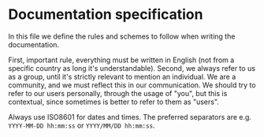 # Documentation specification
In this file we define the rules and schemes to follow when writing the documentation.

First, important rule, everything must be written in English (not from a specific country as long it's understandable). Second, we always refer to us as a group, until it's strictly relevant to mention an individual. We are a community, and we must reflect this in our communication. We should try to refer to our users personally, through the usage of "you", but this is contextual, since sometimes is better to refer to them as "users".

Always use ISO8601 for dates and times. The preferred separators are e.g. `YYYY-MM-DD hh:mm:ss` or `YYYY/MM/DD hh:mm:ss`.
